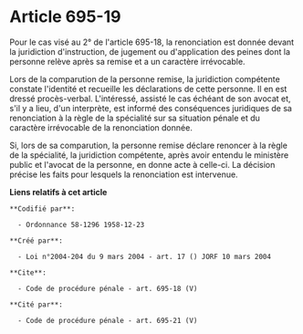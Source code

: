 # Article 695-19

Pour le cas visé au 2° de l'article 695-18, la renonciation est donnée devant la juridiction d'instruction, de jugement ou
d'application des peines dont la personne relève après sa remise et a un caractère irrévocable. 

Lors de la comparution de la personne remise, la juridiction compétente constate l'identité et recueille les déclarations de
cette personne. Il en est dressé procès-verbal. L'intéressé, assisté le cas échéant de son avocat et, s'il y a lieu, d'un
interprète, est informé des conséquences juridiques de sa renonciation à la règle de la spécialité sur sa situation pénale et
du caractère irrévocable de la renonciation donnée. 

Si, lors de sa comparution, la personne remise déclare renoncer à la règle de la spécialité, la juridiction compétente, après
avoir entendu le ministère public et l'avocat de la personne, en donne acte à celle-ci. La décision précise les faits pour
lesquels la renonciation est intervenue.

**Liens relatifs à cet article**

	**Codifié par**:

	  - Ordonnance 58-1296 1958-12-23

	**Créé par**:

	  - Loi n°2004-204 du 9 mars 2004 - art. 17 () JORF 10 mars 2004

	**Cite**:

	  - Code de procédure pénale - art. 695-18 (V)

	**Cité par**:

	  - Code de procédure pénale - art. 695-21 (V)
